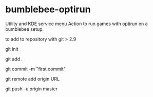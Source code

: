 # bumblebee-optirun
Utility and KDE service menu Action to run games with optirun on a bumblebee setup.

to add to repository with git > 2.9

git init

git add .

git commit -m "first commit"

git remote add origin URL

git push -u origin master
